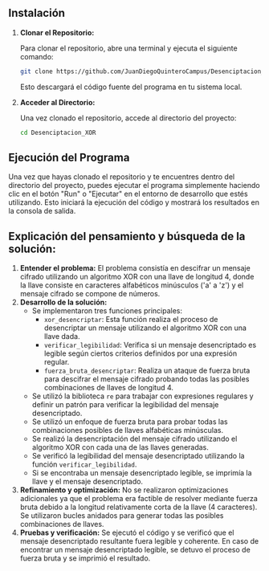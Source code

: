 ## Instalación

1. **Clonar el Repositorio:**

   Para clonar el repositorio, abre una terminal y ejecuta el siguiente comando:

   ```bash
   git clone https://github.com/JuanDiegoQuinteroCampus/Desenciptacion_XOR.git
   ```

   Esto descargará el código fuente del programa en tu sistema local.

2. **Acceder al Directorio:**

   Una vez clonado el repositorio, accede al directorio del proyecto:

   ```bash
   cd Desenciptacion_XOR
   ```

## Ejecución del Programa

Una vez que hayas clonado el repositorio y te encuentres dentro del directorio del proyecto, puedes ejecutar el programa simplemente haciendo clic en el botón "Run" o "Ejecutar" en el entorno de desarrollo que estés utilizando. Esto iniciará la ejecución del código y mostrará los resultados en la consola de salida.



## Explicación del pensamiento y búsqueda de la solución:

1. **Entender el problema:** El problema consistía en descifrar un mensaje cifrado utilizando un algoritmo XOR con una llave de longitud 4, donde la llave consiste en caracteres alfabéticos minúsculos ('a' a 'z') y el mensaje cifrado se compone de números.
2. **Desarrollo de la solución:**
   - Se implementaron tres funciones principales:
     - `xor_desencriptar`: Esta función realiza el proceso de desencriptar un mensaje utilizando el algoritmo XOR con una llave dada.
     - `verificar_legibilidad`: Verifica si un mensaje desencriptado es legible según ciertos criterios definidos por una expresión regular.
     - `fuerza_bruta_desencriptar`: Realiza un ataque de fuerza bruta para descifrar el mensaje cifrado probando todas las posibles combinaciones de llaves de longitud 4.
   - Se utilizó la biblioteca `re` para trabajar con expresiones regulares y definir un patrón para verificar la legibilidad del mensaje desencriptado.
   - Se utilizó un enfoque de fuerza bruta para probar todas las combinaciones posibles de llaves alfabéticas minúsculas.
   - Se realizó la desencriptación del mensaje cifrado utilizando el algoritmo XOR con cada una de las llaves generadas.
   - Se verificó la legibilidad del mensaje desencriptado utilizando la función `verificar_legibilidad`.
   - Si se encontraba un mensaje desencriptado legible, se imprimía la llave y el mensaje desencriptado.
3. **Refinamiento y optimización:** No se realizaron optimizaciones adicionales ya que el problema era factible de resolver mediante fuerza bruta debido a la longitud relativamente corta de la llave (4 caracteres). Se utilizaron bucles anidados para generar todas las posibles combinaciones de llaves.
4. **Pruebas y verificación:** Se ejecutó el código y se verificó que el mensaje desencriptado resultante fuera legible y coherente. En caso de encontrar un mensaje desencriptado legible, se detuvo el proceso de fuerza bruta y se imprimió el resultado.



